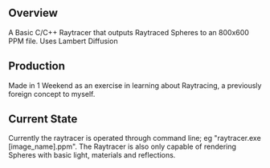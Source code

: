 ## Overview

A Basic C/C++ Raytracer that outputs Raytraced Spheres to an 800x600 PPM file. Uses Lambert Diffusion



## Production

Made in 1 Weekend as an exercise in learning about Raytracing, a previously foreign concept to myself.

## Current State

Currently the raytracer is operated through command line; eg "raytracer.exe [image_name].ppm". The Raytracer is also only capable of rendering Spheres with basic light, materials and reflections.
